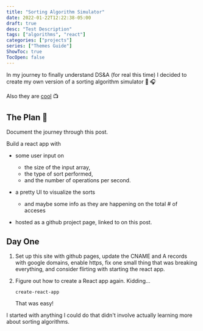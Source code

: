 ```yaml
---
title: "Sorting Algorithm Simulator"
date: 2022-01-22T12:22:38-05:00
draft: true
desc: "Test Description"
tags: ["algorithms", "react"]
categories: ["projects"]
series: ["Themes Guide"]
ShowToc: true
TocOpen: false
---
```


In my journey to finally understand DS&A (for real this time) I decided to create my own version of a sorting algorithm simulator 👀 🎧

Also they are [cool](https://www.youtube.com/results?search_query=sorting+algorithm+asmr) 📺

## The Plan 👻

Document the journey through this post.

Build a react app with

- some user input on

  - the size of the input array,
  - the type of sort performed,
  - and the number of operations per second.

- a pretty UI to visualize the sorts

  - and maybe some info as they are happening on the total # of acceses

- hosted as a github project page, linked to on this post.

## Day One

1. Set up this site with github pages, update the CNAME and A records with google domains, enable https, fix one small thing that was breaking everything, and consider flirting with starting the react app.

2. Figure out how to create a React app again. Kidding...

   `create-react-app`

   That was easy!

I started with anything I could do that didn't involve actually learning more about sorting algorithms.

